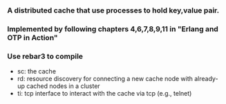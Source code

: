 ### A distributed cache that use processes to hold key,value pair.
### Implemented by following chapters 4,6,7,8,9,11 in "Erlang and OTP in Action"


### Use rebar3 to compile
 - sc: the cache
 - rd: resource discovery for connecting a new cache node with already-up cached nodes in a cluster
 - ti: tcp interface to interact with the cache via tcp (e.g., telnet)
